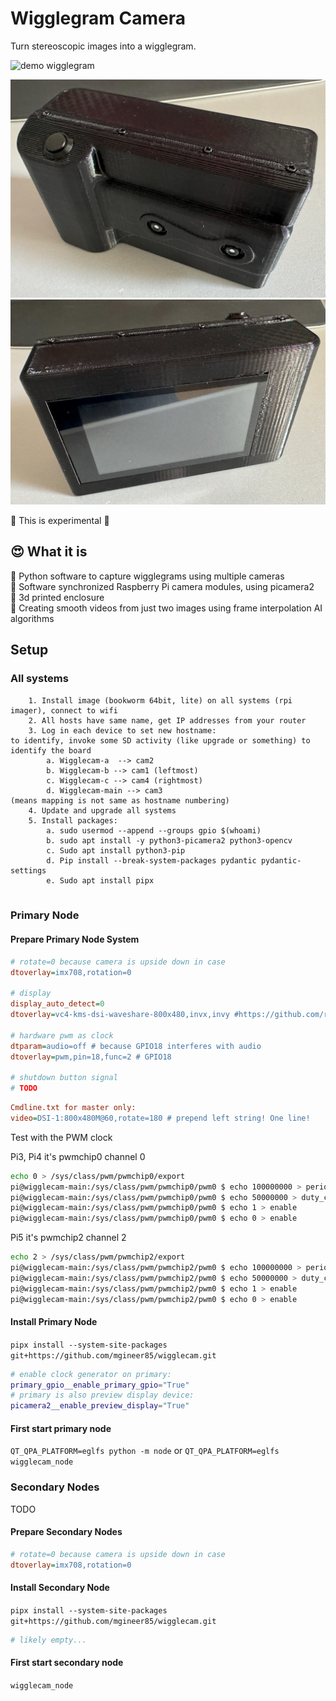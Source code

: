 # Wigglegram Camera

Turn stereoscopic images into a wigglegram.

![demo wigglegram](https://raw.githubusercontent.com/photobooth-app/wigglecam/main/assets/wigglegram-demo1.gif)

![DIY wigglegram camera 3d printed](https://raw.githubusercontent.com/photobooth-app/wigglecam/main/assets/cam1.jpg)
![DIY wigglegram camera 3d printed](https://raw.githubusercontent.com/photobooth-app/wigglecam/main/assets/cam2.jpg)

🧪 This is experimental 🧪

## 😍 What it is

🧪 Python software to capture wigglegrams using multiple cameras  
🧪 Software synchronized Raspberry Pi camera modules, using picamera2  
🧪 3d printed enclosure  
🧪 Creating smooth videos from just two images using frame interpolation AI algorithms  

## Setup

### All systems

```
    1. Install image (bookworm 64bit, lite) on all systems (rpi imager), connect to wifi
    2. All hosts have same name, get IP addresses from your router
    3. Log in each device to set new hostname:
to identify, invoke some SD activity (like upgrade or something) to identify the board
        a. Wigglecam-a  --> cam2
        b. Wigglecam-b --> cam1 (leftmost)
        c. Wigglecam-c --> cam4 (rightmost)
        d. Wigglecam-main --> cam3
(means mapping is not same as hostname numbering)
    4. Update and upgrade all systems
    5. Install packages:
        a. sudo usermod --append --groups gpio $(whoami)
        b. sudo apt install -y python3-picamera2 python3-opencv
        c. Sudo apt install python3-pip
        d. Pip install --break-system-packages pydantic pydantic-settings
        e. Sudo apt install pipx


```

### Primary Node

#### Prepare Primary Node System

```ini
# rotate=0 because camera is upside down in case
dtoverlay=imx708,rotation=0

# display
display_auto_detect=0
dtoverlay=vc4-kms-dsi-waveshare-800x480,invx,invy #https://github.com/raspberrypi/linux/issues/6414

# hardware pwm as clock
dtparam=audio=off # because GPIO18 interferes with audio
dtoverlay=pwm,pin=18,func=2 # GPIO18

# shutdown button signal
# TODO
```

```ini
Cmdline.txt for master only:
video=DSI-1:800x480M@60,rotate=180 # prepend left string! One line!
```

Test with the PWM clock

Pi3, Pi4 it's pwmchip0 channel 0

```sh
echo 0 > /sys/class/pwm/pwmchip0/export
pi@wigglecam-main:/sys/class/pwm/pwmchip0/pwm0 $ echo 100000000 > period
pi@wigglecam-main:/sys/class/pwm/pwmchip0/pwm0 $ echo 50000000 > duty_cycle
pi@wigglecam-main:/sys/class/pwm/pwmchip0/pwm0 $ echo 1 > enable
pi@wigglecam-main:/sys/class/pwm/pwmchip0/pwm0 $ echo 0 > enable
```

Pi5 it's pwmchip2 channel 2

```sh
echo 2 > /sys/class/pwm/pwmchip2/export
pi@wigglecam-main:/sys/class/pwm/pwmchip2/pwm0 $ echo 100000000 > period
pi@wigglecam-main:/sys/class/pwm/pwmchip2/pwm0 $ echo 50000000 > duty_cycle
pi@wigglecam-main:/sys/class/pwm/pwmchip2/pwm0 $ echo 1 > enable
pi@wigglecam-main:/sys/class/pwm/pwmchip2/pwm0 $ echo 0 > enable
```

#### Install Primary Node

`pipx install --system-site-packages git+https://github.com/mgineer85/wigglecam.git`

```sh .env.primary
# enable clock generator on primary:
primary_gpio__enable_primary_gpio="True"
# primary is also preview display device:
picamera2__enable_preview_display="True"
```

#### First start primary node

`QT_QPA_PLATFORM=eglfs python -m node` or
`QT_QPA_PLATFORM=eglfs wigglecam_node`

### Secondary Nodes

TODO

#### Prepare Secondary Nodes

```ini
# rotate=0 because camera is upside down in case
dtoverlay=imx708,rotation=0
```

#### Install Secondary Node

`pipx install --system-site-packages git+https://github.com/mgineer85/wigglecam.git`

```sh .env.node
# likely empty...
```

#### First start secondary node

`wigglecam_node`

